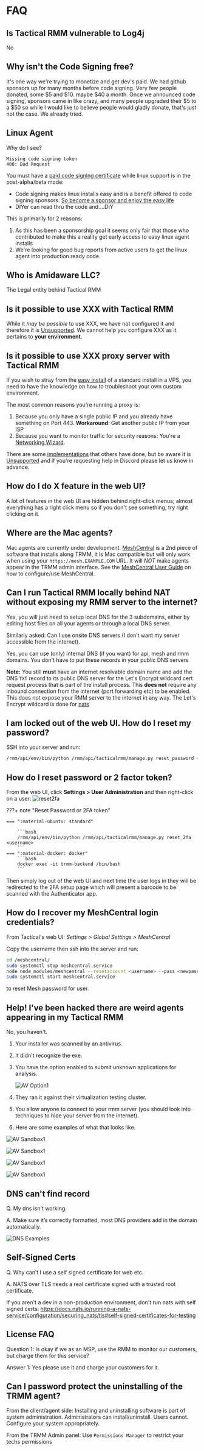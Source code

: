 # FAQ

## Is Tactical RMM vulnerable to Log4j

No

## Why isn't the Code Signing free?

It's one way we're trying to monetize and get dev's paid. We had github sponsors up for many months before code signing. Very few people donated, some $5 and $10. maybe $40 a month. Once we announced code signing, sponsors came in like crazy, and many people upgraded their $5 to a $50 so while I would like to believe people would gladly donate, that's just not the case. We already tried.

## Linux Agent

Why do I see?

```
Missing code signing token
400: Bad Request
```

You must have a [paid code signing certificate](https://docs.tacticalrmm.com/code_signing/) while linux support is in the post-alpha/beta mode:

- Code signing makes linux installs easy and is a benefit offered to code signing sponsors. [So become a sponsor and enjoy the easy life](sponsor.md)
- DIYer can read thru the code and....DIY

This is primarily for 2 reasons: 

1. As this has been a sponsorship goal it seems only fair that those who contributed to make this a reality get early access to easy linux agent installs
2. We're looking for good bug reports from active users to get the linux agent into production ready code. 

## Who is Amidaware LLC?

The Legal entity behind Tactical RMM

## Is it possible to use XXX with Tactical RMM

While it _may be possible_ to use XXX, we have not configured it and therefore it is [Unsupported](../unsupported_guidelines). We cannot help you configure XXX as it pertains to **your environment**.

## Is it possible to use XXX proxy server with Tactical RMM

If you wish to stray from the [easy install](../install_server/#option-1-easy-install) of a standard install in a VPS, you need to have the knowledge on how to troubleshoot your own custom environment.

The most common reasons you're running a proxy is:

1. Because you only have a single public IP and you already have something on Port 443. **Workaround**: Get another public IP from your ISP
2. Because you want to monitor traffic for security reasons: You're a [Networking Wizard](../unsupported_guidelines).

There are some [implementations](../unsupported_scripts) that others have done, but be aware it is [Unsupported](../unsupported_guidelines) and if you're requesting help in Discord please let us know in advance.

## How do I do X feature in the web UI?

A lot of features in the web UI are hidden behind right-click menus; almost everything has a right click menu so if you don't see something, try right clicking on it.

## Where are the Mac agents?

Mac agents are currently under development. [MeshCentral](../mesh_integration) is a 2nd piece of software that installs along TRMM, it is Mac compatible but will only work when using your `https://mesh.EXAMPLE.COM` URL. It will *NOT* make agents appear in the TRMM admin interface. See the [MeshCentral User Guide](https://info.meshcentral.com/downloads/MeshCentral2/MeshCentral2UserGuide.pdf) on how to configure/use MeshCentral.

## Can I run Tactical RMM locally behind NAT **without** exposing my RMM server to the internet?

Yes, you will just need to setup local DNS for the 3 subdomains, either by editing host files on all your agents or through a local DNS server.

Similarly asked: Can I use onsite DNS servers (I don’t want my server accessible from the internet).

Yes, you can use (only) internal DNS (if you want) for api, mesh and rmm domains. You don't have to put these records in your public DNS servers

**Note:** You still **must** have an internet resolvable domain name and add the DNS `TXT` record to its public DNS server for the Let's Encrypt wildcard cert request process that is part of the install process. This **does not** require any inbound connection from the internet (port forwarding etc) to be enabled. This does not expose your RMM server to the internet in any way. The Let's Encrypt wildcard is done for [nats](#self-signed-certs)

## I am locked out of the web UI. How do I reset my password?

SSH into your server and run:

```bash
/rmm/api/env/bin/python /rmm/api/tacticalrmm/manage.py reset_password <username>
```

## How do I reset password or 2 factor token?

From the web UI, click **Settings > User Administration** and then right-click on a user:
![reset2fa](images/reset2fa.png)

???+ note "Reset Password or 2FA token"

    === ":material-ubuntu: standard"

        ```bash
        /rmm/api/env/bin/python /rmm/api/tacticalrmm/manage.py reset_2fa <username>
        ```
    === ":material-docker: docker"
        ```bash
        docker exec -it trmm-backend /bin/bash
        ```

Then simply log out of the web UI and next time the user logs in they will be redirected to the 2FA setup page which will present a barcode to be scanned with the Authenticator app.

## How do I recover my MeshCentral login credentials?

From Tactical's web UI: *Settings > Global Settings > MeshCentral*

Copy the username then ssh into the server and run:

```bash
cd /meshcentral/
sudo systemctl stop meshcentral.service
node node_modules/meshcentral --resetaccount <username> --pass <newpassword>
sudo systemctl start meshcentral.service
```

to reset Mesh password for user.

## Help! I've been hacked there are weird agents appearing in my Tactical RMM

No, you haven't.

1. Your installer was scanned by an antivirus.

2. It didn't recognize the exe.

3. You have the option enabled to submit unknown applications for analysis.

    ![AV Option1](images/faq_av_option1.png)

4. They ran it against their virtualization testing cluster.

5. You allow anyone to connect to your rmm server (you should look into techniques to hide your server from the internet).

6. Here are some examples of what that looks like.

![AV Sandbox1](images/faq_av_sandbox1.png)

![AV Sandbox1](images/faq_av_sandbox2.png)

![AV Sandbox1](images/faq_av_sandbox3.png)

![AV Sandbox1](images/faq_av_sandbox4.png)

## DNS can't find record

Q. My dns isn’t working.

A. Make sure it’s correctly formatted, most DNS providers add in the domain automatically.

![DNS Examples](images/trmmdnsexample.png)

## Self-Signed Certs

Q. Why can’t I use a self signed certificate for web etc.

A. NATS over TLS needs a real certificate signed with a trusted root certificate.

If you aren't a dev in a non-production environment, don't run nats with self signed certs: <https://docs.nats.io/running-a-nats-service/configuration/securing_nats/tls#self-signed-certificates-for-testing>

## License FAQ

Question 1: Is okay if we as an MSP, use the RMM to monitor our customers, but charge them for this service?

Answer 1: Yes please use it and charge your customers for it.

## Can I password protect the uninstalling of the TRMM agent?

From the client/agent side: Installing and uninstalling software is part of system administration. Administrators can install/uninstall. Users cannot. Configure your system appropriately.

From the TRMM Admin panel: Use `Permissions Manager` to restrict your techs permissions
